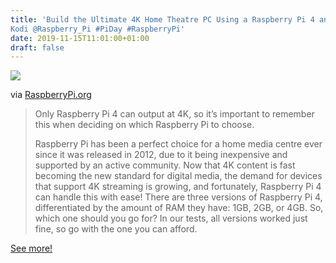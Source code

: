 ```yaml
---
title: 'Build the Ultimate 4K Home Theatre PC Using a Raspberry Pi 4 and
Kodi @Raspberry_Pi #PiDay #RaspberryPi'
date: 2019-11-15T11:01:00+01:00
draft: false
---
```


![](https://cdn-blog.adafruit.com/uploads/2019/11/magpi871-1-190x250.png)

via [RaspberryPi.org](https://www.raspberrypi.org/blog/build-the-ultimate-4k-home-theatre-pc-using-a-raspberry-pi-4-and-kodi/)

> Only Raspberry Pi 4 can output at 4K, so it’s important to remember this when deciding on which Raspberry Pi to choose.
> 
> Raspberry Pi has been a perfect choice for a home media centre ever since it was released in 2012, due to it being inexpensive and supported by an active community. Now that 4K content is fast becoming the new standard for digital media, the demand for devices that support 4K streaming is growing, and fortunately, Raspberry Pi 4 can handle this with ease! There are three versions of Raspberry Pi 4, differentiated by the amount of RAM they have: 1GB, 2GB, or 4GB. So, which one should you go for? In our tests, all versions worked just fine, so go with the one you can afford.

[See more!](https://www.raspberrypi.org/blog/build-the-ultimate-4k-home-theatre-pc-using-a-raspberry-pi-4-and-kodi/)